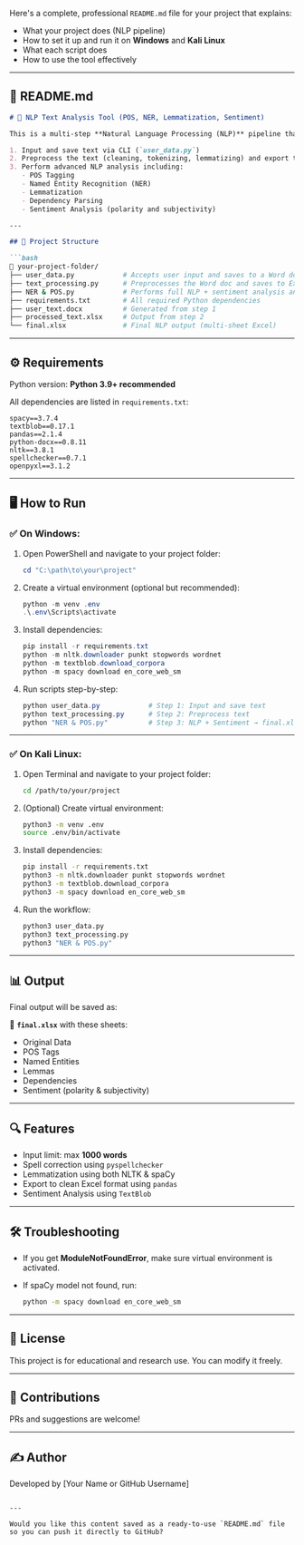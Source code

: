 Here's a complete, professional `README.md` file for your project that explains:

* What your project does (NLP pipeline)
* How to set it up and run it on **Windows** and **Kali Linux**
* What each script does
* How to use the tool effectively

---

## 📄 README.md

````markdown
# 🧠 NLP Text Analysis Tool (POS, NER, Lemmatization, Sentiment)

This is a multi-step **Natural Language Processing (NLP)** pipeline that allows users to:

1. Input and save text via CLI (`user_data.py`)
2. Preprocess the text (cleaning, tokenizing, lemmatizing) and export to Excel (`text_processing.py`)
3. Perform advanced NLP analysis including:
   - POS Tagging
   - Named Entity Recognition (NER)
   - Lemmatization
   - Dependency Parsing
   - Sentiment Analysis (polarity and subjectivity)

---

## 📂 Project Structure

```bash
📁 your-project-folder/
├── user_data.py            # Accepts user input and saves to a Word doc
├── text_processing.py      # Preprocesses the Word doc and saves to Excel
├── NER & POS.py            # Performs full NLP + sentiment analysis and saves to final Excel
├── requirements.txt        # All required Python dependencies
├── user_text.docx          # Generated from step 1
├── processed_text.xlsx     # Output from step 2
└── final.xlsx              # Final NLP output (multi-sheet Excel)
````

---

## ⚙️ Requirements

Python version: **Python 3.9+ recommended**

All dependencies are listed in `requirements.txt`:

```text
spacy==3.7.4
textblob==0.17.1
pandas==2.1.4
python-docx==0.8.11
nltk==3.8.1
spellchecker==0.7.1
openpyxl==3.1.2
```

---

## 🖥️ How to Run

### ✅ On **Windows**:

1. Open PowerShell and navigate to your project folder:

   ```powershell
   cd "C:\path\to\your\project"
   ```

2. Create a virtual environment (optional but recommended):

   ```powershell
   python -m venv .env
   .\.env\Scripts\activate
   ```

3. Install dependencies:

   ```powershell
   pip install -r requirements.txt
   python -m nltk.downloader punkt stopwords wordnet
   python -m textblob.download_corpora
   python -m spacy download en_core_web_sm
   ```

4. Run scripts step-by-step:

   ```powershell
   python user_data.py            # Step 1: Input and save text
   python text_processing.py      # Step 2: Preprocess text
   python "NER & POS.py"          # Step 3: NLP + Sentiment → final.xlsx
   ```

---

### ✅ On **Kali Linux**:

1. Open Terminal and navigate to your project folder:

   ```bash
   cd /path/to/your/project
   ```

2. (Optional) Create virtual environment:

   ```bash
   python3 -m venv .env
   source .env/bin/activate
   ```

3. Install dependencies:

   ```bash
   pip install -r requirements.txt
   python3 -m nltk.downloader punkt stopwords wordnet
   python3 -m textblob.download_corpora
   python3 -m spacy download en_core_web_sm
   ```

4. Run the workflow:

   ```bash
   python3 user_data.py
   python3 text_processing.py
   python3 "NER & POS.py"
   ```

---

## 📊 Output

Final output will be saved as:

📄 **`final.xlsx`** with these sheets:

* Original Data
* POS Tags
* Named Entities
* Lemmas
* Dependencies
* Sentiment (polarity & subjectivity)

---

## 🔍 Features

* Input limit: max **1000 words**
* Spell correction using `pyspellchecker`
* Lemmatization using both NLTK & spaCy
* Export to clean Excel format using `pandas`
* Sentiment Analysis using `TextBlob`

---

## 🛠 Troubleshooting

* If you get **ModuleNotFoundError**, make sure virtual environment is activated.
* If spaCy model not found, run:

  ```bash
  python -m spacy download en_core_web_sm
  ```

---

## 📜 License

This project is for educational and research use. You can modify it freely.

---

## 🤝 Contributions

PRs and suggestions are welcome!

---

## ✍️ Author

Developed by \[Your Name or GitHub Username]

```

---

Would you like this content saved as a ready-to-use `README.md` file so you can push it directly to GitHub?
```
